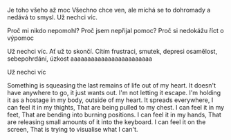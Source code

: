 Je toho všeho až moc
Všechno chce ven, ale míchá se to dohromady a nedává to smysl.
Už nechci víc.

Proč mi nikdo nepomohl?
Proč jsem nepřijal pomoc?
Proč si nedokážu říct o výpomoc

Už nechci víc.
Ať už to skončí.
Cítím frustraci, smutek, depresi
osamělost, sebepohrdání, úzkost
aaaaaaaaaaaaaaaaaaaaaaaa

Už nechci víc

Something is squeasing the last remains of life out of my heart.
It doesn't have anywhere to go, it just wants out.
I'm not letting it escape.
I'm holding it as a hostage in my body, outside of my heart.
It spreads everywhere, I can feel it in my thights,
That are being pulled to my chest.
I can feel it in my feet,
That are bending into burning positions.
I can feel it in my hands,
That are releasing small amounts of it into the keyboard.
I can feel it on the screen,
That is trying to visualise what I can't.

